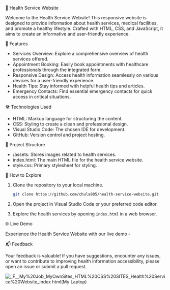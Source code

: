 🏥 Health Service Website

Welcome to the Health Service Website! This responsive website is designed to provide information about health services, medical facilities, and promote a healthy lifestyle. Crafted with HTML, CSS, and JavaScript, it aims to create an informative and user-friendly experience.

🚀 Features

- Services Overview: Explore a comprehensive overview of health services offered.
- Appointment Booking: Easily book appointments with healthcare professionals through the integrated form.
- Responsive Design: Access health information seamlessly on various devices for a user-friendly experience.
- Health Tips: Stay informed with helpful health tips and articles.
- Emergency Contacts: Find essential emergency contacts for quick access in critical situations.

🛠️ Technologies Used

- HTML: Markup language for structuring the content.
- CSS: Styling to create a clean and professional design.
- Visual Studio Code: The chosen IDE for development.
- GitHub: Version control and project hosting.

📂 Project Structure

- /assets: Stores images related to health services.
- index.html: The main HTML file for the health service website.
- style.css: Primary stylesheet for styling.

🚧 How to Explore

1. Clone the repository to your local machine.
   ```bash
   git clone https://github.com/chula805/health-service-website.git
   ```

2. Open the project in Visual Studio Code or your preferred code editor.

3. Explore the health services by opening `index.html` in a web browser.

🌐 Live Demo

Experience the Health Service Website with our live demo -

📬 Feedback

Your feedback is valuable! If you have suggestions, encounter any issues, or want to contribute to improving health information accessibility, please open an issue or submit a pull request.

![_F__My%20Job_MyOwnSites_HTML%20CSS%20SITES_Health%20Service%20Website_index html(My Laptop)](https://github.com/chula805/Health-Service-Website/assets/121760253/bde07d47-5e9d-4628-bb81-a0b99fab7db1)


